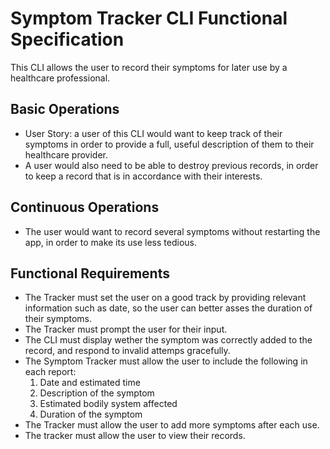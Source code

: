 <!DOCTYPE html>
<html>
<body>

<h1>Symptom Tracker CLI Functional Specification</h1>

<p>This CLI allows the user to record their symptoms for later use by a healthcare professional.</p>

<h2>Basic Operations</h2>
<ul>
<li>User Story: a user of this CLI would want to keep track of their symptoms in order to provide a full, useful description of them to their healthcare provider.</li>

<li>A user would also need to be able to destroy previous records, in order to keep a record that is in accordance with their interests.</li>

</ul>
<h2>Continuous Operations</h2>
<ul>
<li>The user would want to record several symptoms without restarting the app, in order to make its use less tedious.</li>

</ul>
<h2>Functional Requirements</h2>
<ul>

<li>The Tracker must set the user on a good track by providing relevant information such as date, so the user can better asses the duration of their symptoms.</li>
<li>The Tracker must prompt the user for their input.
<li>The CLI must display wether the symptom was correctly added to the record, and respond to invalid attemps gracefully.</li>
<li>The Symptom Tracker must allow the user to include the following in each report:

<ol>

<li>Date and estimated time</li>
<li>Description of the symptom</li>
<li>Estimated bodily system affected</li>
<li>Duration of the symptom</li>

</ol>
</li>
<li>The Tracker must allow the user to add more symptoms after each use.</li>
<li>The tracker must allow the user to view their records.</li>
</ul>

</body>
</hmtl>
